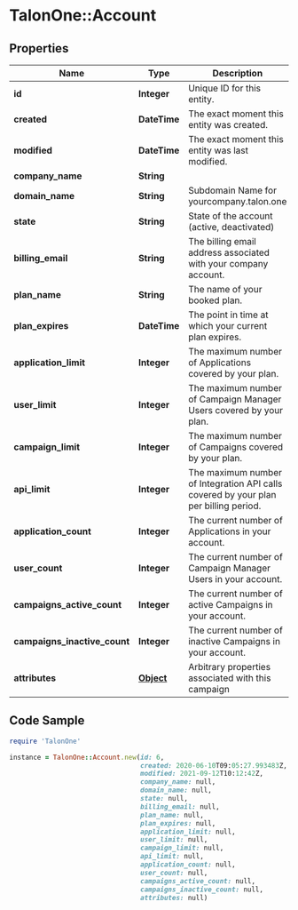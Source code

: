 # TalonOne::Account

## Properties

Name | Type | Description | Notes
------------ | ------------- | ------------- | -------------
**id** | **Integer** | Unique ID for this entity. | 
**created** | **DateTime** | The exact moment this entity was created. | 
**modified** | **DateTime** | The exact moment this entity was last modified. | 
**company_name** | **String** |  | 
**domain_name** | **String** | Subdomain Name for yourcompany.talon.one | 
**state** | **String** | State of the account (active, deactivated) | 
**billing_email** | **String** | The billing email address associated with your company account. | 
**plan_name** | **String** | The name of your booked plan. | [optional] 
**plan_expires** | **DateTime** | The point in time at which your current plan expires. | [optional] 
**application_limit** | **Integer** | The maximum number of Applications covered by your plan. | [optional] 
**user_limit** | **Integer** | The maximum number of Campaign Manager Users covered by your plan. | [optional] 
**campaign_limit** | **Integer** | The maximum number of Campaigns covered by your plan. | [optional] 
**api_limit** | **Integer** | The maximum number of Integration API calls covered by your plan per billing period. | [optional] 
**application_count** | **Integer** | The current number of Applications in your account. | 
**user_count** | **Integer** | The current number of Campaign Manager Users in your account. | 
**campaigns_active_count** | **Integer** | The current number of active Campaigns in your account. | 
**campaigns_inactive_count** | **Integer** | The current number of inactive Campaigns in your account. | 
**attributes** | [**Object**](.md) | Arbitrary properties associated with this campaign | [optional] 

## Code Sample

```ruby
require 'TalonOne'

instance = TalonOne::Account.new(id: 6,
                                 created: 2020-06-10T09:05:27.993483Z,
                                 modified: 2021-09-12T10:12:42Z,
                                 company_name: null,
                                 domain_name: null,
                                 state: null,
                                 billing_email: null,
                                 plan_name: null,
                                 plan_expires: null,
                                 application_limit: null,
                                 user_limit: null,
                                 campaign_limit: null,
                                 api_limit: null,
                                 application_count: null,
                                 user_count: null,
                                 campaigns_active_count: null,
                                 campaigns_inactive_count: null,
                                 attributes: null)
```


